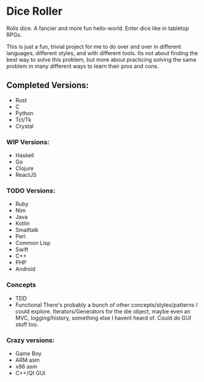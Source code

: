 # Dice Roller

Rolls dice. A fancier and more fun hello-world. Enter dice like in tabletop RPGs.

This is just a fun, trivial project for me to do over and over in different languages, different styles, and with different tools. Its not about finding the best way to solve this problem, but more about practicing solving the same problem in many different ways to learn their pros and cons.

## Completed Versions:
* Rust
* C
* Python
* Tcl/Tk
* Crystal

### WIP Versions:
* Haskell
* Go
* Clojure
* ReactJS

### TODO Versions:
* Ruby
* Nim
* Java
* Kotlin
* Smalltalk
* Perl
* Common Lisp
* Swift
* C++
* PHP
* Android

### Concepts
* TDD
* Functional
There's probably a bunch of other concepts/styles/patterns I could explore. Iterators/Generators for the die object, maybe even an MVC, logging/history, something else I havent heard of. Could do GUI stuff too.

### Crazy versions:
* Game Boy
* ARM asm
* x86 asm
* C++/Qt GUI

